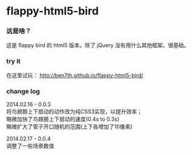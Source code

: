 flappy-html5-bird
=================

### 这是啥？

这是 flappy bird 的 html5 版本。除了 jQuery 没有用什么其他框架。很基础。


### try it

在这里试玩：
http://ben7th.github.io/flappy-html5-bird/


### change log

2014.02.16 - 0.0.3<br/>
将鸟翅膀上下扇动的动作改为纯CSS3实现，以提升效率；<br/>
略微加快了鸟翅膀上下扇动的速度(0.4s to 0.3s)<br/>
略微扩大了管子开口随机的范围(上下各增加了10像素)<br/>

2014.02.17 - 0.0.4<br/>
调整了一些场景数值<br/>
